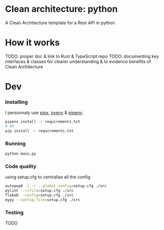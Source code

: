 # Clean architecture: python

A Clean Archtiecture template for a Rest API in python

# How it works

TODO: proper doc & link to Rust & TypeScript repo
TODO: documenting key interfaces & classes for clearer understanding & to evidence benefits of Clean Architecture

# Dev

### Installing

I personnaly use [pipx](https://github.com/pypa/pipx/), [pyenv](https://github.com/pyenv/pyenv) & [pipenv](https://github.com/pypa/pipenv).

```bash
pipenv install -r requirements.txt
# OR
pip install -r requirements.txt
```

### Running

```bash
python main.py
```

### Code quality

using setup.cfg to centralise all the config

```bash
autopep8 -i -r --global-config=setup.cfg ./src
pylint --rcfile=setup.cfg ./src
flake8 --config=setup.cfg ./src
mypy --config-file=setup.cfg ./src
```

### Testing

TODO
